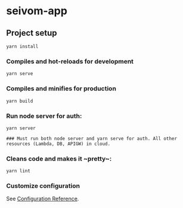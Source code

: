 # seivom-app

## Project setup
```
yarn install
```

### Compiles and hot-reloads for development
```
yarn serve
```

### Compiles and minifies for production
```
yarn build
```

### Run node server for auth:
```
yarn server 

### Must run both node server and yarn serve for auth. All other resources (Lambda, DB, APIGW) in cloud.

```

### Cleans code and makes it ~pretty~:
```
yarn lint
```
### Customize configuration
See [Configuration Reference](https://cli.vuejs.org/config/).
